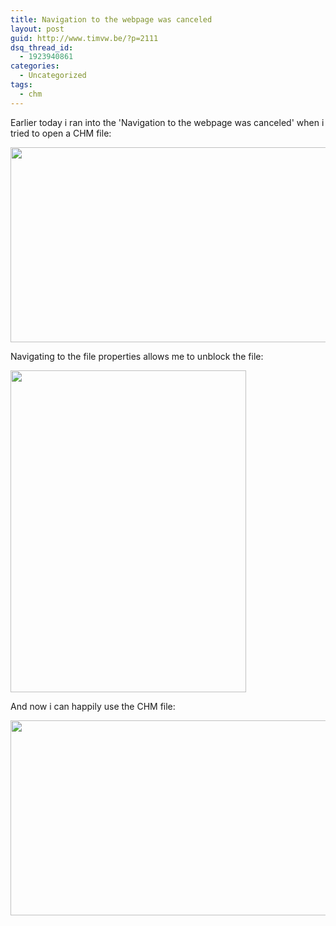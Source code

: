 ```yaml
---
title: Navigation to the webpage was canceled
layout: post
guid: http://www.timvw.be/?p=2111
dsq_thread_id:
  - 1923940861
categories:
  - Uncategorized
tags:
  - chm
---
```

Earlier today i ran into the 'Navigation to the webpage was canceled' when i tried to open a CHM file:

[<img src="http://www.timvw.be/wp-content/uploads/2011/03/chm_navigation_to_page_was_canceled.png" alt="" title="chm_navigation_to_page_was_canceled" width="698" height="312" class="alignnone size-full wp-image-2112" srcset="http://www.timvw.be/wp-content/uploads/2011/03/chm_navigation_to_page_was_canceled.png 698w, http://www.timvw.be/wp-content/uploads/2011/03/chm_navigation_to_page_was_canceled-300x134.png 300w" sizes="(max-width: 698px) 100vw, 698px" />](http://www.timvw.be/wp-content/uploads/2011/03/chm_navigation_to_page_was_canceled.png)

Navigating to the file properties allows me to unblock the file:

[<img src="http://www.timvw.be/wp-content/uploads/2011/03/chm_unblock.png" alt="" title="chm_unblock" width="377" height="515" class="alignnone size-full wp-image-2113" srcset="http://www.timvw.be/wp-content/uploads/2011/03/chm_unblock.png 377w, http://www.timvw.be/wp-content/uploads/2011/03/chm_unblock-219x300.png 219w" sizes="(max-width: 377px) 100vw, 377px" />](http://www.timvw.be/wp-content/uploads/2011/03/chm_unblock.png)

And now i can happily use the CHM file:

[<img src="http://www.timvw.be/wp-content/uploads/2011/03/chm_working.png" alt="" title="chm_working" width="698" height="312" class="alignnone size-full wp-image-2114" srcset="http://www.timvw.be/wp-content/uploads/2011/03/chm_working.png 698w, http://www.timvw.be/wp-content/uploads/2011/03/chm_working-300x134.png 300w" sizes="(max-width: 698px) 100vw, 698px" />](http://www.timvw.be/wp-content/uploads/2011/03/chm_working.png)